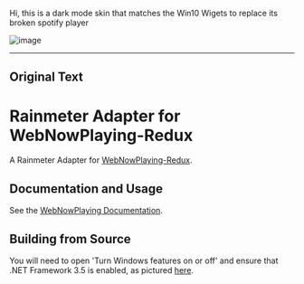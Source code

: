Hi, this is a dark mode skin that matches the Win10 Wigets to replace its broken spotify player




![image](https://github.com/MondoCat/WebNowPlaying-Rainmeter-Win10-Widgets-Dark-Skin/assets/123789500/b5d979d3-ea7e-4167-933e-8f82e6050291)


----------
Original Text
----------


# Rainmeter Adapter for WebNowPlaying-Redux

A Rainmeter Adapter for [WebNowPlaying-Redux](https://github.com/keifufu/WebNowPlaying-Redux).

## Documentation and Usage

See the [WebNowPlaying Documentation](https://wnp.keifufu.dev/rainmeter/usage).

## Building from Source

You will need to open 'Turn Windows features on or off' and ensure that .NET Framework 3.5 is enabled, as pictured [here](https://github.com/keifufu/WebNowPlaying-Redux-Rainmeter/blob/main/img/dotnet-framework-3.5.jpg?raw=true).
